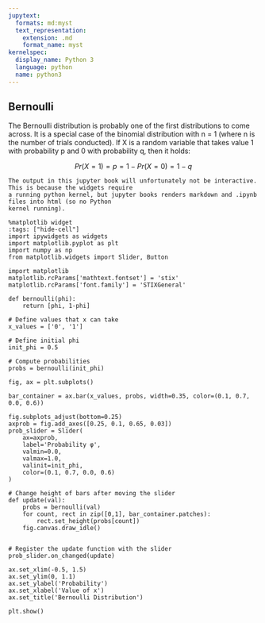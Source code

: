 ```yaml
---
jupytext:
  formats: md:myst
  text_representation:
    extension: .md
    format_name: myst
kernelspec:
  display_name: Python 3
  language: python
  name: python3
---
```

## Bernoulli
The Bernoulli distribution is probably one of the first distributions to come across. It is a special case
of the binomial distribution with n = 1 (where n is the number of trials conducted). If X is a random variable
that takes value 1 with probability p and 0 with probability q, then it holds: 

$$
Pr(X=1) = p = 1 - Pr(X=0) = 1 - q
$$

```{note}
The output in this jupyter book will unfortunately not be interactive. This is because the widgets require 
a running python kernel, but jupyter books renders markdown and .ipynb files into html (so no Python 
kernel running).
```

```{code-cell} ipython3
%matplotlib widget
:tags: ["hide-cell"]
import ipywidgets as widgets
import matplotlib.pyplot as plt
import numpy as np
from matplotlib.widgets import Slider, Button

import matplotlib
matplotlib.rcParams['mathtext.fontset'] = 'stix'
matplotlib.rcParams['font.family'] = 'STIXGeneral'

def bernoulli(phi):
    return [phi, 1-phi]

# Define values that x can take 
x_values = ['0', '1']

# Define initial phi 
init_phi = 0.5

# Compute probabilities
probs = bernoulli(init_phi)

fig, ax = plt.subplots()

bar_container = ax.bar(x_values, probs, width=0.35, color=(0.1, 0.7, 0.0, 0.6))

fig.subplots_adjust(bottom=0.25)
axprob = fig.add_axes([0.25, 0.1, 0.65, 0.03])
prob_slider = Slider(
    ax=axprob,
    label='Probability φ',
    valmin=0.0,
    valmax=1.0,
    valinit=init_phi,
    color=(0.1, 0.7, 0.0, 0.6)
)

# Change height of bars after moving the slider
def update(val):
    probs = bernoulli(val)
    for count, rect in zip([0,1], bar_container.patches):
        rect.set_height(probs[count])
    fig.canvas.draw_idle()


# Register the update function with the slider
prob_slider.on_changed(update)

ax.set_xlim(-0.5, 1.5)
ax.set_ylim(0, 1.1)
ax.set_ylabel('Probability')
ax.set_xlabel('Value of x')
ax.set_title('Bernoulli Distribution')

plt.show()
```
